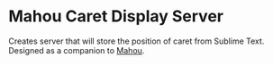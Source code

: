 # Mahou Caret Display Server

Creates server that will store the position of caret from Sublime Text. 
Designed as a companion to [Mahou](https://blademight.github.io/Mahou).